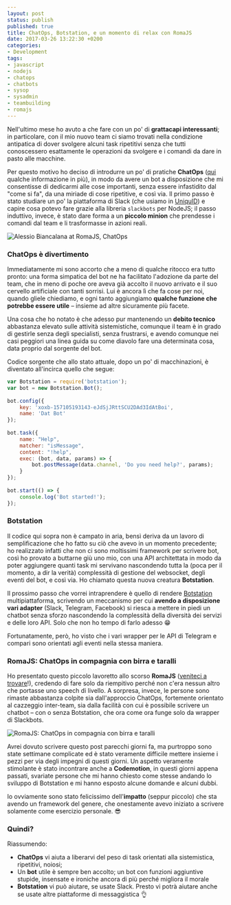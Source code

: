 ```yaml
---
layout: post
status: publish
published: true
title: ChatOps, Botstation, e un momento di relax con RomaJS
date: 2017-03-26 13:22:30 +0200
categories:
- Development
tags:
- javascript
- nodejs
- chatops
- chatbots
- sysop
- sysadmin
- teambuilding
- romajs
---
```


Nell'ultimo mese ho avuto a che fare con un po' di **grattacapi interessanti**; in particolare, con il mio nuovo team ci siamo trovati nella condizione antipatica di dover svolgere alcuni task ripetitivi senza che tutti conoscessero esattamente le operazioni da svolgere e i comandi da dare in pasto alle macchine.

Per questo motivo ho deciso di introdurre un po' di pratiche **ChatOps** ([qui](https://www.pagerduty.com/blog/what-is-chatops/) qualche informazione in più), in modo da avere un bot a disposizione che mi consentisse di dedicarmi alle cose importanti, senza essere infastidito dal "come si fa", da una miriade di cose ripetitive, e così via. Il primo passo è stato studiare un po' la piattaforma di Slack (che usiamo in [UniquID](http://uniquid.com/)) e capire cosa potevo fare grazie alla libreria `slackbots` per NodeJS; il passo induttivo, invece, è stato dare forma a un **piccolo minion** che prendesse i comandi dal team e li trasformasse in azioni reali.

![Alessio Biancalana at RomaJS, ChatOps](https://scontent-mxp1-1.xx.fbcdn.net/v/t31.0-8/17311204_1420403281365731_2398660245613338328_o.jpg?oh=82349afff59b02bebb132dfd63b819e4&oe=59665D75)

### ChatOps è divertimento
Immediatamente mi sono accorto che a meno di qualche ritocco era tutto pronto: una forma simpatica del bot ne ha facilitato l'adozione da parte del team, che in meno di poche ore aveva già accolto il nuovo arrivato e il suo cervello artificiale con tanti sorrisi. Lui è ancora lì che fa cose per noi, quando gliele chiediamo, e ogni tanto aggiungiamo **qualche funzione che potrebbe essere utile** – insieme ad altre sicuramente più facete.

Una cosa che ho notato è che adesso pur mantenendo un **debito tecnico** abbastanza elevato sulle attività sistemistiche, comunque il team è in grado di gestirle senza degli specialisti, senza frustrarsi, e avendo comunque nei casi peggiori una linea guida su come diavolo fare una determinata cosa, data proprio dal sorgente del bot.

Codice sorgente che allo stato attuale, dopo un po' di macchinazioni, è diventato all'incirca quello che segue:

```js
var Botstation = require('botstation');
var bot = new Botstation.Bot();
 
bot.config({
    key: 'xoxb-157105193143-eJdSjJRttSCU2DAd3IdAtBoi',
    name: 'Dat Bot'
});
 
bot.task({
    name: "Help",
    matcher: "isMessage",
    content: "!help",
    exec: (bot, data, params) => {
        bot.postMessage(data.channel, 'Do you need help?', params);
    }
});
 
bot.start(() => {
    console.log('Bot started!');
});
```

### Botstation
Il codice qui sopra non è campato in aria, bensì deriva da un lavoro di semplificazione che ho fatto su ciò che avevo in un momento precedente; ho realizzato infatti che non ci sono moltissimi framework per scrivere bot, così ho provato a buttarne giù uno mio, con una API architettata in modo da poter aggiungere quanti task mi servivano nascondendo tutta la (poca per il momento, a dir la verità) complessità di gestione del websocket, degli eventi del bot, e così via. Ho chiamato questa nuova creatura **Botstation**.

Il prossimo passo che vorrei intraprendere è quello di rendere [Botstation](https://github.com/uniquid/botstation) multipiattaforma, scrivendo un meccanismo per cui **avendo a disposizione vari adapter** (Slack, Telegram, Facebook) si riesca a mettere in piedi un chatbot senza sforzo nascondendo la complessità della diversità dei servizi e delle loro API. Solo che non ho tempo di farlo adesso 😁

Fortunatamente, però, ho visto che i vari wrapper per le API di Telegram e compari sono orientati agli eventi nella stessa maniera.

### RomaJS: ChatOps in compagnia con birra e taralli
Ho presentato questo piccolo lavoretto allo scorso **RomaJS** ([veniteci a trovare](http://romajs.org/)!), credendo di fare solo da riempitivo perché non c'era nessun altro che portasse uno speech di livello. A sorpresa, invece, le persone sono rimaste abbastanza colpite sia dall'approccio ChatOps, fortemente orientato al cazzeggio inter-team, sia dalla facilità con cui è possibile scrivere un chatbot – con o senza Botstation, che ora come ora funge solo da wrapper di Slackbots.

![RomaJS: ChatOps in compagnia con birra e taralli](https://scontent-mxp1-1.xx.fbcdn.net/v/t31.0-8/17218644_1420408228031903_7820429815842101660_o.jpg?oh=d132ea1d3b01399acce68d17b27e8e13&oe=59571A3D)

Avrei dovuto scrivere questo post parecchi giorni fa, ma purtroppo sono state settimane complicate ed è stato veramente difficile mettere insieme i pezzi per via degli impegni di questi giorni. Un aspetto veramente stimolante è stato incontrare anche a **Codemotion**, in questi giorni appena passati, svariate persone che mi hanno chiesto come stesse andando lo sviluppo di Botstation e mi hanno esposto alcune domande e alcuni dubbi.

Io ovviamente sono stato felicissimo dell'**impatto** (seppur piccolo) che sta avendo un framework del genere, che onestamente avevo iniziato a scrivere solamente come esercizio personale. 😎

### Quindi?

Riassumendo:

- **ChatOps** vi aiuta a liberarvi del peso di task orientati alla sistemistica, ripetitivi, noiosi;
- Un **bot** utile è sempre ben accolto; un bot con funzioni aggiuntive stupide, insensate e ironiche ancora di più perché migliora il morale
- **Botstation** vi può aiutare, se usate Slack. Presto vi potrà aiutare anche se usate altre piattaforme di messaggistica 👌 
